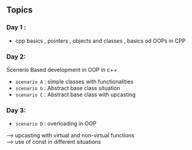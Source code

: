 ## Topics

### Day 1 : 
- cpp basics , pointers , objects and classes , basics od OOPs in CPP

### Day 2:
Scenerio Based development in OOP in c++
  - `scenario A` : simple classes with functionalities
  - `scenario b` : Abstract base class situation
  - `scenario C` : Abstract base class with upcasting

### Day 3:
  - `scenario D` : overloading in OOP

--> upcasting with virtual and non-virtual functions  
--> use of const in different situations  
